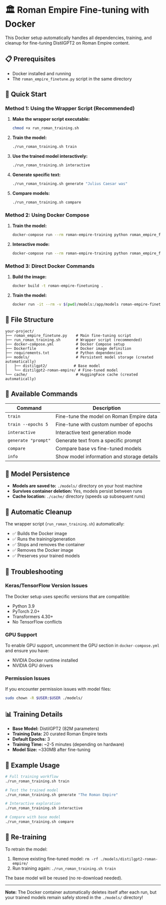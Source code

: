 # 🏛️ Roman Empire Fine-tuning with Docker

This Docker setup automatically handles all dependencies, training, and cleanup for fine-tuning DistilGPT2 on Roman Empire content.

## 📋 Prerequisites

- Docker installed and running
- The `roman_empire_finetune.py` script in the same directory

## 🚀 Quick Start

### Method 1: Using the Wrapper Script (Recommended)

1. **Make the wrapper script executable:**
   ```bash
   chmod +x run_roman_training.sh
   ```

2. **Train the model:**
   ```bash
   ./run_roman_training.sh train
   ```

3. **Use the trained model interactively:**
   ```bash
   ./run_roman_training.sh interactive
   ```

4. **Generate specific text:**
   ```bash
   ./run_roman_training.sh generate "Julius Caesar was"
   ```

5. **Compare models:**
   ```bash
   ./run_roman_training.sh compare
   ```

### Method 2: Using Docker Compose

1. **Train the model:**
   ```bash
   docker-compose run --rm roman-empire-training python roman_empire_finetune.py --train
   ```

2. **Interactive mode:**
   ```bash
   docker-compose run --rm roman-empire-training python roman_empire_finetune.py --interactive
   ```

### Method 3: Direct Docker Commands

1. **Build the image:**
   ```bash
   docker build -t roman-empire-finetuning .
   ```

2. **Train the model:**
   ```bash
   docker run -it --rm -v $(pwd)/models:/app/models roman-empire-finetuning python roman_empire_finetune.py --train
   ```

## 📁 File Structure

```
your-project/
├── roman_empire_finetune.py    # Main fine-tuning script
├── run_roman_training.sh       # Wrapper script (recommended)
├── docker-compose.yml          # Docker Compose setup
├── Dockerfile                  # Docker image definition
├── requirements.txt            # Python dependencies
├── models/                     # Persistent model storage (created automatically)
│   ├── distilgpt2/            # Base model
│   └── distilgpt2-roman-empire/ # Fine-tuned model
└── cache/                      # HuggingFace cache (created automatically)
```

## 🔧 Available Commands

| Command | Description |
|---------|-------------|
| `train` | Fine-tune the model on Roman Empire data |
| `train --epochs 5` | Fine-tune with custom number of epochs |
| `interactive` | Interactive text generation mode |
| `generate "prompt"` | Generate text from a specific prompt |
| `compare` | Compare base vs fine-tuned models |
| `info` | Show model information and storage details |

## 💾 Model Persistence

- **Models are saved to:** `./models/` directory on your host machine
- **Survives container deletion:** Yes, models persist between runs
- **Cache location:** `./cache/` directory (speeds up subsequent runs)

## 🧹 Automatic Cleanup

The wrapper script (`run_roman_training.sh`) automatically:
- ✅ Builds the Docker image
- ✅ Runs the training/generation
- ✅ Stops and removes the container
- ✅ Removes the Docker image
- ✅ Preserves your trained models

## 🐛 Troubleshooting

### Keras/TensorFlow Version Issues
The Docker setup uses specific versions that are compatible:
- Python 3.9
- PyTorch 2.0+
- Transformers 4.30+
- No TensorFlow conflicts

### GPU Support
To enable GPU support, uncomment the GPU section in `docker-compose.yml` and ensure you have:
- NVIDIA Docker runtime installed
- NVIDIA GPU drivers

### Permission Issues
If you encounter permission issues with model files:
```bash
sudo chown -R $USER:$USER ./models/
```

## 📊 Training Details

- **Base Model:** DistilGPT2 (82M parameters)
- **Training Data:** 20 curated Roman Empire texts
- **Default Epochs:** 3
- **Training Time:** ~2-5 minutes (depending on hardware)
- **Model Size:** ~330MB after fine-tuning

## 🎯 Example Usage

```bash
# Full training workflow
./run_roman_training.sh train

# Test the trained model
./run_roman_training.sh generate "The Roman Empire"

# Interactive exploration
./run_roman_training.sh interactive

# Compare with base model
./run_roman_training.sh compare
```

## 🔄 Re-training

To retrain the model:
1. Remove existing fine-tuned model: `rm -rf ./models/distilgpt2-roman-empire/`
2. Run training again: `./run_roman_training.sh train`

The base model will be reused (no re-download needed).

---

**Note:** The Docker container automatically deletes itself after each run, but your trained models remain safely stored in the `./models/` directory!